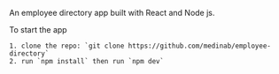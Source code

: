 An employee directory app built with React and Node js.

To start the app


    1. clone the repo: `git clone https://github.com/medinab/employee-directory`
    2. run `npm install` then run `npm dev`
    